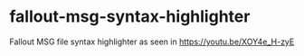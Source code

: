# fallout-msg-syntax-highlighter
Fallout MSG file syntax highlighter as seen in https://youtu.be/XOY4e_H-zyE
